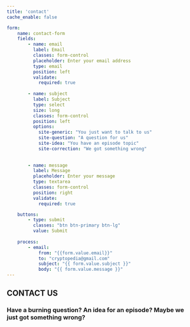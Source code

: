 ```yaml
---
title: 'contact'
cache_enable: false

form:
    name: contact-form
    fields:   
        - name: email
          label: Email
          classes: form-control
          placeholder: Enter your email address
          type: email
          position: left
          validate:
            required: true
            
        - name: subject
          label: Subject
          type: select
          size: long
          classes: form-control
          position: left
          options:
            site-generic: "You just want to talk to us"
            site-question: "A question for us"
            site-idea: "You have an episode topic"
            site-correction: "We got something wrong"
                      
          
        - name: message
          label: Message
          placeholder: Enter your message
          type: textarea
          classes: form-control
          position: right
          validate:
            required: true

    buttons:
        - type: submit
          classes: "btn btn-primary btn-lg"
          value: Submit
        
    process:
        - email:
            from: "{{form.value.email}}"
            to: "cryptopedia@gmail.com"
            subject: "{{ form.value.subject }}"
            body: "{{ form.value.message }}"
---
```


## CONTACT US
### Have a burning question? An idea for an episode? Maybe we just got something wrong? 
